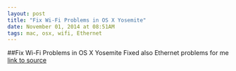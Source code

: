 ```yaml
---
layout: post
title: "Fix Wi-Fi Problems in OS X Yosemite"
date: November 01, 2014 at 08:51AM
tags: mac, osx, wifi, Ethernet
---
```

##Fix Wi-Fi Problems in OS X Yosemite
Fixed also Ethernet problems for me
[link to source](http://ift.tt/1sn7gAx) 
